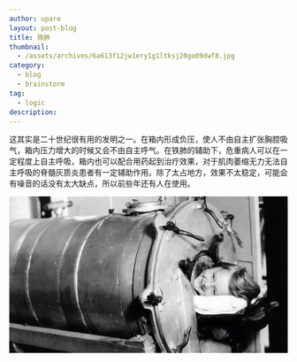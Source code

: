 ```yaml
---
author: upare
layout: post-blog
title: 铁肺
thumbnail:
  - /assets/archives/6a613f12jw1ery1g1ltksj20go09dwf8.jpg
category:
  - blog
  - brainstorm
tag:
  - logic
description: 
---
```

这其实是二十世纪很有用的发明之一。在箱内形成负压，使人不由自主扩张胸腔吸气，箱内压力增大的时候又会不由自主呼气。在铁肺的辅助下，危重病人可以在一定程度上自主呼吸，箱内也可以配合用药起到治疗效果，对于肌肉萎缩无力无法自主呼吸的脊髓灰质炎患者有一定辅助作用。除了太占地方，效果不太稳定，可能会有噪音的话没有太大缺点，所以前些年还有人在使用。

![](/assets/archives/6a613f12jw1ery1g1ltksj20go09dwf8.jpg)